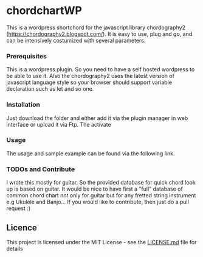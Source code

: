 # chordchartWP
This is a wordpress shortchord for the javascript library chordography2 (https://chordography2.blogspot.com/). It is easy to use, plug and go, and can be intensively costumized with several parameters. 

### Prerequisites
This is a wordpress plugin. So you need to have a self hosted wordpress to be able to use it. Also the chordography2 uses the latest version of javascript language style so your browser should support variable declaration such as let and so one. 

### Installation
Just download the folder and either add it via the plugin manager in web interface or upload it via Ftp. The activate

### Usage
The usage and sample example can be found via the following link.

### TODOs and Contribute
I wrote this mostly for guitar. So the provided database for quick chord look up is based on guitar. It would be nice to have first a "full" database of common chord chart not only for guitar but for any fretted string instrument e.g Ukulele and Banjo...
If you would like to contribute, then just do a pull request :) 

## Licence
This project is licensed under the MIT License - see the [LICENSE.md](LICENSE.md) file for details
